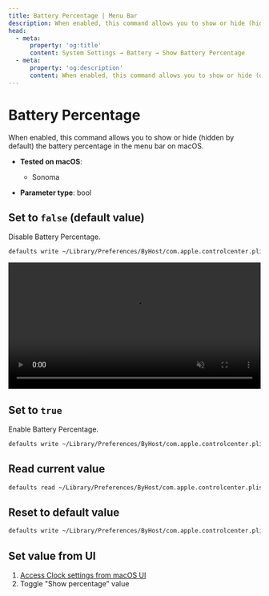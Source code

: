 ```yaml
---
title: Battery Percentage | Menu Bar
description: When enabled, this command allows you to show or hide (hidden by default) the battery percentage in the menu bar on macOS.
head:
  - meta:
      property: 'og:title'
      content: System Settings → Battery → Show Battery Percentage
  - meta:
      property: 'og:description'
      content: When enabled, this command allows you to show or hide (default) the battery percentage in the menu bar on macOS.
---
```


# Battery Percentage

When enabled, this command allows you to show or hide (hidden by default) the battery percentage in the menu bar on macOS.

<!-- break lists -->

- **Tested on macOS**:
  - Sonoma

- **Parameter type**: bool

## Set to `false` (default value)

Disable Battery Percentage.

```bash
defaults write ~/Library/Preferences/ByHost/com.apple.controlcenter.plist BatteryShowPercentage -bool false
```

<video autoplay loop muted playsinline width="727" height="40" style="max-width: 100%; height: auto">
  <source src="./images/FlashDateSeparators/false.mp4" type="video/mp4">
  Example output with value set to false
</video>

## Set to `true`

Enable Battery Percentage.

```bash
defaults write ~/Library/Preferences/ByHost/com.apple.controlcenter.plist BatteryShowPercentage -bool true
```

## Read current value

```bash
defaults read ~/Library/Preferences/ByHost/com.apple.controlcenter.plist BatteryShowPercentage
```

## Reset to default value

```bash
defaults write ~/Library/Preferences/ByHost/com.apple.controlcenter.plist BatteryShowPercentage -bool false
```

## Set value from UI

1. <a href="x-apple.systempreferences:com.apple.ControlCenter-Settings.extension?">Access Clock settings from macOS UI</a>
2. Toggle "Show percentage" value
